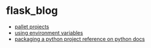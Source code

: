 # flask_blog

- [pallet projects](https://flask.palletsprojects.com/en/2.3.x/)
- [using environment variables](https://medium.com/thedevproject/start-using-env-for-your-flask-project-and-stop-using-environment-variables-for-development-247dc12468be)
- [packaging a python project reference on python docs](https://packaging.python.org/en/latest/tutorials/packaging-projects)
